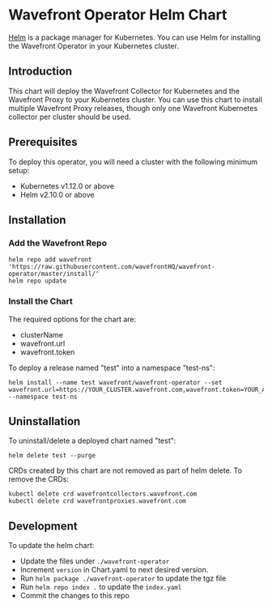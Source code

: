 # Wavefront Operator Helm Chart

[Helm](https://helm.sh/) is a package manager for Kubernetes. You can use Helm for installing the Wavefront Operator in your Kubernetes cluster.

## Introduction
This chart will deploy the Wavefront Collector for Kubernetes and the Wavefront Proxy to your Kubernetes cluster. You can use this chart to install multiple Wavefront Proxy releases, though only one Wavefront Kubernetes collector per cluster should be used.

## Prerequisites

To deploy this operator, you will need a cluster with the following minimum setup:

* Kubernetes v1.12.0 or above
* Helm v2.10.0 or above

## Installation

### Add the Wavefront Repo
```
helm repo add wavefront 'https://raw.githubusercontent.com/wavefrontHQ/wavefront-operator/master/install/'
helm repo update
```

### Install the Chart
The required options for the chart are:
- clusterName
- wavefront.url
- wavefront.token

To deploy a release named "test" into a namespace "test-ns":
```
helm install --name test wavefront/wavefront-operator --set wavefront.url=https://YOUR_CLUSTER.wavefront.com,wavefront.token=YOUR_API_TOKEN,clusterName=YOUR_CLUSTER_NAME --namespace test-ns
```

## Uninstallation
To uninstall/delete a deployed chart named "test":
```
helm delete test --purge
```

CRDs created by this chart are not removed as part of helm delete. To remove the CRDs:
```
kubectl delete crd wavefrontcollectors.wavefront.com
kubectl delete crd wavefrontproxies.wavefront.com
```

## Development
To update the helm chart:
- Update the files under `./wavefront-operator`
- Increment `version` in Chart.yaml to next desired version.
- Run `helm package ./wavefront-operator` to update the tgz file
- Run `helm repo index .` to update the `index.yaml`
- Commit the changes to this repo

